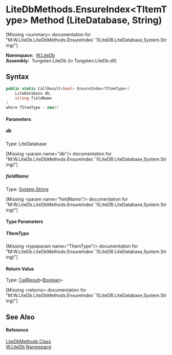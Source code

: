 LiteDbMethods.EnsureIndex&lt;TItemType> Method (LiteDatabase, String)
=====================================================================
  
[Missing &lt;summary> documentation for "M:W.LiteDb.LiteDbMethods.EnsureIndex``1(LiteDB.LiteDatabase,System.String)"]


  **Namespace:**  [W.LiteDb][1]  
  **Assembly:**  Tungsten.LiteDb (in Tungsten.LiteDb.dll)

Syntax
------

```csharp
public static CallResult<bool> EnsureIndex<TItemType>(
	LiteDatabase db,
	string fieldName
)
where TItemType : new()

```

#### Parameters

##### *db*
Type: LiteDatabase  

[Missing &lt;param name="db"/> documentation for "M:W.LiteDb.LiteDbMethods.EnsureIndex``1(LiteDB.LiteDatabase,System.String)"]


##### *fieldName*
Type: [System.String][2]  

[Missing &lt;param name="fieldName"/> documentation for "M:W.LiteDb.LiteDbMethods.EnsureIndex``1(LiteDB.LiteDatabase,System.String)"]


#### Type Parameters

##### *TItemType*

[Missing &lt;typeparam name="TItemType"/> documentation for "M:W.LiteDb.LiteDbMethods.EnsureIndex``1(LiteDB.LiteDatabase,System.String)"]


#### Return Value
Type: [CallResult][3]&lt;[Boolean][4]>  

[Missing &lt;returns> documentation for "M:W.LiteDb.LiteDbMethods.EnsureIndex``1(LiteDB.LiteDatabase,System.String)"]


See Also
--------

#### Reference
[LiteDbMethods Class][5]  
[W.LiteDb Namespace][1]  

[1]: ../README.md
[2]: http://msdn.microsoft.com/en-us/library/s1wwdcbf
[3]: ../../W/CallResult_1/README.md
[4]: http://msdn.microsoft.com/en-us/library/a28wyd50
[5]: README.md
[6]: ../../_icons/Help.png